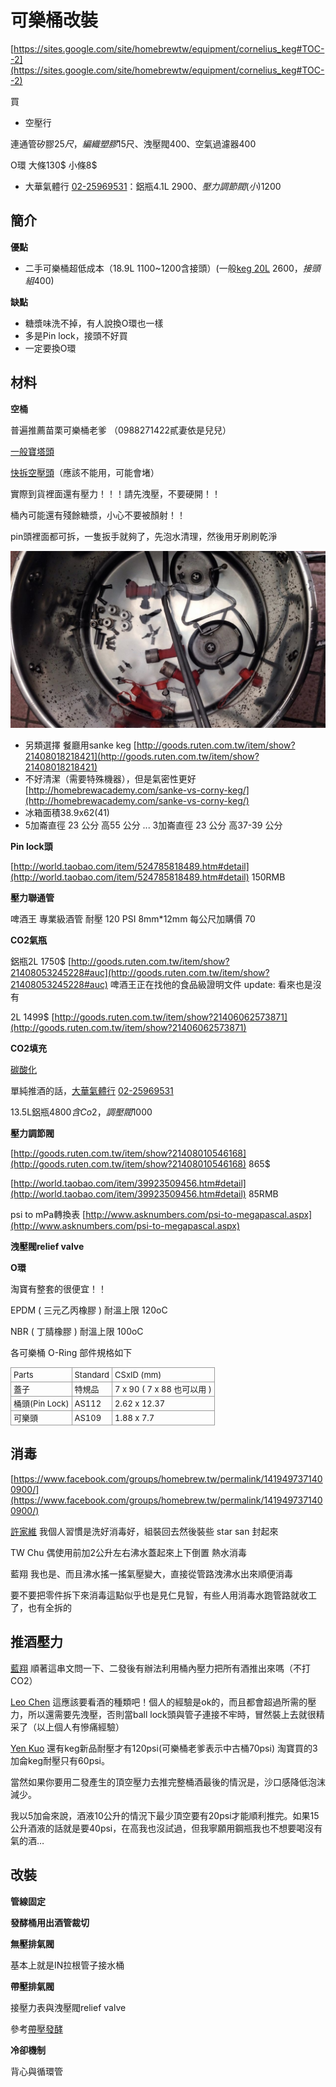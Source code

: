 # 可樂桶改裝

[https://sites.google.com/site/homebrewtw/equipment/cornelius_keg#TOC--2](https://sites.google.com/site/homebrewtw/equipment/cornelius_keg#TOC--2)

買

*   空壓行

連通管矽膠25$尺，編織塑膠15$尺、洩壓閥400、空氣過濾器400

O環 大條130$ 小條8$

*   大華氣體行 [02-25969531](tel:02-25969531)：鋁瓶4.1L 2900$、壓力調節閥(小) 1200$

## 簡介

**優點**

*   二手可樂桶超低成本（18.9L 1100~1200含接頭）(一般[keg 20L](http://goods.ruten.com.tw/item/show?21446697907184) 2600$，接頭組400$)

**缺點**

*   糖漿味洗不掉，有人說換O環也一樣
*   多是Pin lock，接頭不好買
*   一定要換O環

## 材料

**空桶**

普遍推薦苗栗可樂桶老爹 （0988271422貳妻依是兒兒）

[一般寶塔頭](http://goods.ruten.com.tw/item/show?21403068714938)

[快拆空壓頭](http://goods.ruten.com.tw/item/show?21403075049791)（應該不能用，可能會堵）

實際到貨裡面還有壓力！！！請先洩壓，不要硬開！！

桶內可能還有殘餘糖漿，小心不要被顏射！！

pin頭裡面都可拆，一隻扳手就夠了，先泡水清理，然後用牙刷刷乾淨

![](img/parts13.jpg)

*   另類選擇 餐廳用sanke keg [http://goods.ruten.com.tw/item/show?21408018218421](http://goods.ruten.com.tw/item/show?21408018218421)
*   不好清潔（需要特殊機器），但是氣密性更好 [http://homebrewacademy.com/sanke-vs-corny-keg/](http://homebrewacademy.com/sanke-vs-corny-keg/)
*   冰箱面積38.9x62(41)
*   5加崙直徑 23 公分 高55 公分 ... 3加崙直徑 23 公分 高37-39 公分

**Pin lock頭**

[http://world.taobao.com/item/524785818489.htm#detail](http://world.taobao.com/item/524785818489.htm#detail) 150RMB

**壓力聯通管**

啤酒王 專業級酒管 耐壓 120 PSI 8mm*12mm 每公尺加購價 70

**CO2氣瓶**

鋁瓶2L 1750$ [http://goods.ruten.com.tw/item/show?21408053245228#auc](http://goods.ruten.com.tw/item/show?21408053245228#auc) 啤酒王正在找他的食品級證明文件
update: 看來也是沒有

2L 1499$ [http://goods.ruten.com.tw/item/show?21406062573871](http://goods.ruten.com.tw/item/show?21406062573871)

**CO2填充**

[碳酸化](碳酸化.md)

單純推酒的話，[大華氣體行](http://mashup.com.tw/dahua/?page=product_list&group_id=5836) [02-25969531](tel:02-25969531)

13.5L鋁瓶4800$含Co2，調壓閥1000$

**壓力調節閥**

[http://goods.ruten.com.tw/item/show?21408010546168](http://goods.ruten.com.tw/item/show?21408010546168) 865$

[http://world.taobao.com/item/39923509456.htm#detail](http://world.taobao.com/item/39923509456.htm#detail) 85RMB

psi to mPa轉換表 [http://www.asknumbers.com/psi-to-megapascal.aspx](http://www.asknumbers.com/psi-to-megapascal.aspx)

**洩壓閥relief valve**

**O環**

淘寶有整套的很便宜！！

EPDM ( 三元乙丙橡膠 ) 耐溫上限 120oC 

NBR ( 丁腈橡膠 ) 耐溫上限 100oC

各可樂桶 O-Ring 部件規格如下
<table style="font-size:13px;cell-spacing: 0px; border-collapse: collapse;"><tr><td style="border:1px solid #999; min-width: 50px;height: 22px;line-height: 16px;padding: 0 4px 0 4px;" class="added"> Parts</td>
<td style="border:1px solid #999; min-width: 50px;height: 22px;line-height: 16px;padding: 0 4px 0 4px;" class="added"> Standard</td>
<td style="border:1px solid #999; min-width: 50px;height: 22px;line-height: 16px;padding: 0 4px 0 4px;" class="added">CSxID (mm)</td>
</tr>
<tr><td style="border:1px solid #999; min-width: 50px;height: 22px;line-height: 16px;padding: 0 4px 0 4px;" class="added"> &#33995;&#23376;</td>
<td style="border:1px solid #999; min-width: 50px;height: 22px;line-height: 16px;padding: 0 4px 0 4px;" class="added"> &#29305;&#35215;&#21697;</td>
<td style="border:1px solid #999; min-width: 50px;height: 22px;line-height: 16px;padding: 0 4px 0 4px;" class="added"> 7 x 90 ( 7 x 88 &#20063;&#21487;&#20197;&#29992; )</td>
</tr>
<tr><td style="border:1px solid #999; min-width: 50px;height: 22px;line-height: 16px;padding: 0 4px 0 4px;" class="added"> &#26742;&#38957;(Pin Lock)</td>
<td style="border:1px solid #999; min-width: 50px;height: 22px;line-height: 16px;padding: 0 4px 0 4px;" class="added"> AS112</td>
<td style="border:1px solid #999; min-width: 50px;height: 22px;line-height: 16px;padding: 0 4px 0 4px;" class="added"> 2.62 x 12.37</td>
</tr>
<tr><td style="border:1px solid #999; min-width: 50px;height: 22px;line-height: 16px;padding: 0 4px 0 4px;" class="added"> &#21487;&#27138;&#38957;</td>
<td style="border:1px solid #999; min-width: 50px;height: 22px;line-height: 16px;padding: 0 4px 0 4px;" class="added">AS109</td>
<td style="border:1px solid #999; min-width: 50px;height: 22px;line-height: 16px;padding: 0 4px 0 4px;" class="added"> 1.88 x 7.7</td>
</tr>
</table>

## 消毒

[https://www.facebook.com/groups/homebrew.tw/permalink/1419497371400900/](https://www.facebook.com/groups/homebrew.tw/permalink/1419497371400900/)

[許家維](https://www.facebook.com/profile.php?id=100000297023222&fref=ufi)  我個人習慣是洗好消毒好，組裝回去然後裝些 star san 封起來

TW Chu 偶使用前加2公升左右沸水蓋起來上下倒置 熱水消毒

藍翔 我也是、而且沸水搖一搖氣壓變大，直接從管路洩沸水出來順便消毒

要不要把零件拆下來消毒這點似乎也是見仁見智，有些人用消毒水跑管路就收工了，也有全拆的

## 推酒壓力

[藍翔](https://www.facebook.com/profile.php?id=100000879473052&fref=ufi)  順著這串文問一下、二發後有辦法利用桶內壓力把所有酒推出來嗎（不打CO2）

[Leo Chen](https://www.facebook.com/leo.chen.75?fref=ufi)  這應該要看酒的種類吧！個人的經驗是ok的，而且都會超過所需的壓力，所以還需要先洩壓，否則當ball lock頭與管子連接不牢時，冒然裝上去就很精采了（以上個人有慘痛經驗）

[Yen Kuo](https://www.facebook.com/kuo.yen1?fref=ufi)  還有keg新品耐壓才有120psi(可樂桶老爹表示中古桶70psi) 淘寶買的3加侖keg耐壓只有60psi。

當然如果你要用二發產生的頂空壓力去推完整桶酒最後的情況是，沙口感降低泡沫減少。

我以5加侖來說，酒液10公升的情況下最少頂空要有20psi才能順利推完。如果15公升酒液的話就是要40psi，在高我也沒試過，但我寧願用鋼瓶我也不想要喝沒有氣的酒…

## 改裝

**管線固定**

**發酵桶用出酒管裁切**

**無壓排氣閥**

基本上就是IN拉根管子接水桶

**帶壓排氣閥**

接壓力表與洩壓閥relief valve

參考[帶壓發酵](帶壓發酵與裝瓶.md)

**冷卻機制**

背心與循環管